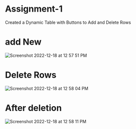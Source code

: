 # Assignment-1
Created a Dynamic Table with Buttons to Add and Delete Rows




# add New
![Screenshot 2022-12-18 at 12 57 51 PM](https://user-images.githubusercontent.com/47717448/208286714-d6d1a749-8c95-44c0-be93-c42064305344.png)



# Delete Rows
![Screenshot 2022-12-18 at 12 58 04 PM](https://user-images.githubusercontent.com/47717448/208286755-20146e41-fc14-4cb0-a6d7-fa70a7c6e17f.png)


# After deletion
![Screenshot 2022-12-18 at 12 58 11 PM](https://user-images.githubusercontent.com/47717448/208286770-d0153bbb-b675-4d91-8305-46b6857ca184.png)

